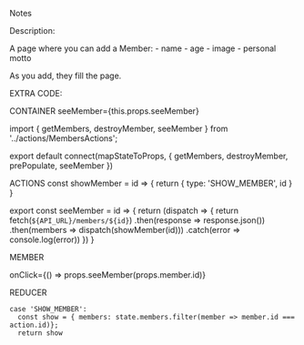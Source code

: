 Notes

Description:

A page where you can add a Member:
	- name
	- age
	- image
	- personal motto

As you add, they fill the page.



EXTRA CODE:

CONTAINER
seeMember={this.props.seeMember}


import { getMembers, destroyMember, seeMember } from '../actions/MembersActions';

export default connect(mapStateToProps, { getMembers, destroyMember, prePopulate, seeMember })


ACTIONS
const showMember = id => {
  return {
    type: 'SHOW_MEMBER',
    id
  }
}

export const seeMember = id => {
  return (dispatch => {
    return fetch(`${API_URL}/members/${id}`)
    .then(response => response.json())
    .then(members => dispatch(showMember(id)))
    .catch(error => console.log(error))
  })
}


MEMBER

onClick={() => props.seeMember(props.member.id)}

REDUCER

    case 'SHOW_MEMBER':
      const show = { members: state.members.filter(member => member.id === action.id)};
      return show